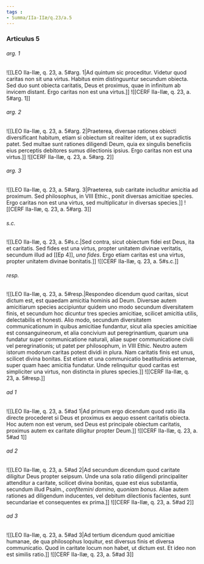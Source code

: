 ```yaml
---
tags : 
- Summa/IIa-IIæ/q.23/a.5
---
```


### Articulus 5

###### arg. 1
![[LEO IIa-IIæ, q. 23, a. 5#arg. 1|Ad quintum sic proceditur. Videtur quod caritas non sit una virtus. Habitus enim distinguuntur secundum obiecta. Sed duo sunt obiecta caritatis, Deus et proximus, quae in infinitum ab invicem distant. Ergo caritas non est una virtus.]]
![[CERF IIa-IIæ, q. 23, a. 5#arg. 1]]

###### arg. 2
![[LEO IIa-IIæ, q. 23, a. 5#arg. 2|Praeterea, diversae rationes obiecti diversificant habitum, etiam si obiectum sit realiter idem, ut ex supradictis patet. Sed multae sunt rationes diligendi Deum, quia ex singulis beneficiis eius perceptis debitores sumus dilectionis ipsius. Ergo caritas non est una virtus.]]
![[CERF IIa-IIæ, q. 23, a. 5#arg. 2]]

###### arg. 3
![[LEO IIa-IIæ, q. 23, a. 5#arg. 3|Praeterea, sub caritate includitur amicitia ad proximum. Sed philosophus, in VIII Ethic., ponit diversas amicitiae species. Ergo caritas non est una virtus, sed multiplicatur in diversas species.]]
![[CERF IIa-IIæ, q. 23, a. 5#arg. 3]]

###### s.c.
![[LEO IIa-IIæ, q. 23, a. 5#s.c.|Sed contra, sicut obiectum fidei est Deus, ita et caritatis. Sed fides est una virtus, propter unitatem divinae veritatis, secundum illud ad [[Ep 4]], *una fides*. Ergo etiam caritas est una virtus, propter unitatem divinae bonitatis.]]
![[CERF IIa-IIæ, q. 23, a. 5#s.c.]]

###### resp.
![[LEO IIa-IIæ, q. 23, a. 5#resp.|Respondeo dicendum quod caritas, sicut dictum est, est quaedam amicitia hominis ad Deum. Diversae autem amicitiarum species accipiuntur quidem uno modo secundum diversitatem finis, et secundum hoc dicuntur tres species amicitiae, scilicet amicitia utilis, delectabilis et honesti. Alio modo, secundum diversitatem communicationum in quibus amicitiae fundantur, sicut alia species amicitiae est consanguineorum, et alia concivium aut peregrinantium, quarum una fundatur super communicatione naturali, aliae super communicatione civili vel peregrinationis; ut patet per philosophum, in VIII Ethic. Neutro autem istorum modorum caritas potest dividi in plura. Nam caritatis finis est unus, scilicet divina bonitas. Est etiam et una communicatio beatitudinis aeternae, super quam haec amicitia fundatur. Unde relinquitur quod caritas est simpliciter una virtus, non distincta in plures species.]]
![[CERF IIa-IIæ, q. 23, a. 5#resp.]]

###### ad 1
![[LEO IIa-IIæ, q. 23, a. 5#ad 1|Ad primum ergo dicendum quod ratio illa directe procederet si Deus et proximus ex aequo essent caritatis obiecta. Hoc autem non est verum, sed Deus est principale obiectum caritatis, proximus autem ex caritate diligitur propter Deum.]]
![[CERF IIa-IIæ, q. 23, a. 5#ad 1]]

###### ad 2
![[LEO IIa-IIæ, q. 23, a. 5#ad 2|Ad secundum dicendum quod caritate diligitur Deus propter seipsum. Unde una sola ratio diligendi principaliter attenditur a caritate, scilicet divina bonitas, quae est eius substantia, secundum illud Psalm., *confitemini domino, quoniam bonus*. Aliae autem rationes ad diligendum inducentes, vel debitum dilectionis facientes, sunt secundariae et consequentes ex prima.]]
![[CERF IIa-IIæ, q. 23, a. 5#ad 2]]

###### ad 3
![[LEO IIa-IIæ, q. 23, a. 5#ad 3|Ad tertium dicendum quod amicitiae humanae, de qua philosophus loquitur, est diversus finis et diversa communicatio. Quod in caritate locum non habet, ut dictum est. Et ideo non est similis ratio.]]
![[CERF IIa-IIæ, q. 23, a. 5#ad 3]]

